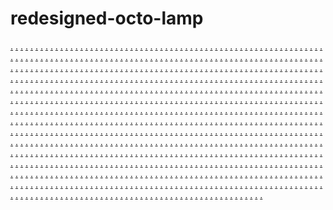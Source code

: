 # redesigned-octo-lamp
<a href="https://ms-55.weebly.com/">.</a>
<a href="https://ms-56.weebly.com/">.</a>
<a href="https://ms-57.weebly.com/">.</a>
<a href="https://ms-58.weebly.com/">.</a>
<a href="https://ms-59.weebly.com/">.</a>
<a href="https://ms-60.weebly.com/">.</a>
<a href="https://ms-61.weebly.com/">.</a>
<a href="https://ms-62.weebly.com/">.</a>
<a href="https://ms-63.weebly.com/">.</a>
<a href="https://ms-64.weebly.com/">.</a>
<a href="https://ms-65.weebly.com/">.</a>
<a href="https://ms-66.weebly.com/">.</a>
<a href="https://ms-67.weebly.com/">.</a>
<a href="https://ms-68.weebly.com/">.</a>
<a href="https://ms-69.weebly.com/">.</a>
<a href="https://ms-55.weebly.com/">.</a>
<a href="https://tbk-01.weebly.com/">.</a>
<a href="https://tbk-02.weebly.com/">.</a>
<a href="https://tbk-03.weebly.com/">.</a>
<a href="https://tbk-04.weebly.com/">.</a>
<a href="https://tbk-05.weebly.com/">.</a>
<a href="https://tbk-06.weebly.com/">.</a>
<a href="https://tbk-07.weebly.com/">.</a>
<a href="https://tbk-08.weebly.com/">.</a>
<a href="https://tbk-09.weebly.com/">.</a>
<a href="https://tbk-10.weebly.com/">.</a>
<a href="https://ms-56.weebly.com/">.</a>
<a href="https://tbk-11.weebly.com/">.</a>
<a href="https://tbk-12.weebly.com/">.</a>
<a href="https://tbk-13.weebly.com/">.</a>
<a href="https://tbk-14.weebly.com/">.</a>
<a href="https://tbk-15.weebly.com/">.</a>
<a href="https://tbk-16.weebly.com/">.</a>
<a href="https://tbk-17.weebly.com/">.</a>
<a href="https://tbk-18.weebly.com/">.</a>
<a href="https://tbk-19.weebly.com/">.</a>
<a href="https://tbk-20.weebly.com/">.</a>
<a href="https://ms-57.weebly.com/">.</a>
<a href="https://tbk-21.weebly.com/">.</a>
<a href="https://tbk-22.weebly.com/">.</a>
<a href="https://tbk-23.weebly.com/">.</a>
<a href="https://tbk-24.weebly.com/">.</a>
<a href="https://tbk-25.weebly.com/">.</a>
<a href="https://tbk-26.weebly.com/">.</a>
<a href="https://tbk-27.weebly.com/">.</a>
<a href="https://tbk-28.weebly.com/">.</a>
<a href="https://tbk-29.weebly.com/">.</a>
<a href="https://tbk-30.weebly.com/">.</a>
<a href="https://tbk-31.weebly.com/">.</a>
<a href="https://tbk-32.weebly.com/">.</a>
<a href="https://tbk-33.weebly.com/">.</a>
<a href="https://tbk-34.weebly.com/">.</a>
<a href="https://tbk-35.weebly.com/">.</a>
<a href="https://ms-110.weebly.com/">.</a>
<a href="https://ms-111.weebly.com/">.</a>
<a href="https://ms-112.weebly.com/">.</a>
<a href="https://ms-113.weebly.com/">.</a>
<a href="https://ms-114.weebly.com/">.</a>
<a href="https://ms-115.weebly.com/">.</a>
<a href="https://ms-116.weebly.com/">.</a>
<a href="https://ms-117.weebly.com/">.</a>
<a href="https://ms-118.weebly.com/">.</a>
<a href="https://ms-119.weebly.com/">.</a>
<a href="https://ms-110.weebly.com/">.</a>
<a href="https://dnx-01.weebly.com/">.</a>
<a href="https://dnx-02.weebly.com/">.</a>
<a href="https://dnx-03.weebly.com/">.</a>
<a href="https://dnx-04.weebly.com/">.</a>
<a href="https://dnx-05.weebly.com/">.</a>
<a href="https://dnx-06.weebly.com/">.</a>
<a href="https://dnx-07.weebly.com/">.</a>
<a href="https://dnx-08.weebly.com/">.</a>
<a href="https://dnx-09.weebly.com/">.</a>
<a href="https://dnx-10.weebly.com/">.</a>
<a href="https://dnx-11.weebly.com/">.</a>
<a href="https://dnx-12.weebly.com/">.</a>
<a href="https://dnx-13.weebly.com/">.</a>
<a href="https://dnx-14.weebly.com/">.</a>
<a href="https://dnx-15.weebly.com/">.</a>
<a href="https://ms-111.weebly.com/">.</a>
<a href="https://dnx-16.weebly.com/">.</a>
<a href="https://dnx-17.weebly.com/">.</a>
<a href="https://dnx-18.weebly.com/">.</a>
<a href="https://dnx-19.weebly.com/">.</a>
<a href="https://dnx-20.weebly.com/">.</a>
<a href="https://dnx-21.weebly.com/">.</a>
<a href="https://dnx-22.weebly.com/">.</a>
<a href="https://dnx-23.weebly.com/">.</a>
<a href="https://dnx-24.weebly.com/">.</a>
<a href="https://dnx-25.weebly.com/">.</a>
<a href="https://dnx-26.weebly.com/">.</a>
<a href="https://dnx-27.weebly.com/">.</a>
<a href="https://dnx-28.weebly.com/">.</a>
<a href="https://dnx-29.weebly.com/">.</a>
<a href="https://dnx-30.weebly.com/">.</a>
<a href="https://ms-112.weebly.com/">.</a>
<a href="https://dnx-31.weebly.com/">.</a>
<a href="https://dnx-32.weebly.com/">.</a>
<a href="https://dnx-33.weebly.com/">.</a>
<a href="https://dnx-34.weebly.com/">.</a>
<a href="https://ms-146.weebly.com/">.</a>
<a href="https://ms-147.weebly.com/">.</a>
<a href="https://ms-148.weebly.com/">.</a>
<a href="https://ms-149.weebly.com/">.</a>
<a href="https://ms-150.weebly.com/">.</a>
<a href="https://ms-151.weebly.com/">.</a>
<a href="https://ms-152.weebly.com/">.</a>
<a href="https://ms-153.weebly.com/">.</a>
<a href="https://ms-154.weebly.com/">.</a>
<a href="https://ms-155.weebly.com/">.</a>
<a href="https://ms-156.weebly.com/">.</a>
<a href="https://ms-157.weebly.com/">.</a>
<a href="https://ms-158.weebly.com/">.</a>
<a href="https://ms-159.weebly.com/">.</a>
<a href="https://ms-160.weebly.com/">.</a>
<a href="https://ms-146.weebly.com/">.</a>
<a href="https://mfg-201.weebly.com/">.</a>
<a href="https://mfg-202.weebly.com/">.</a>
<a href="https://mfg-203.weebly.com/">.</a>
<a href="https://mfg-204.weebly.com/">.</a>
<a href="https://mfg-205.weebly.com/">.</a>
<a href="https://mfg-206.weebly.com/">.</a>
<a href="https://mfg-207.weebly.com/">.</a>
<a href="https://mfg-208.weebly.com/">.</a>
<a href="https://mfg-209.weebly.com/">.</a>
<a href="https://mfg-210.weebly.com/">.</a>
<a href="https://mfg-211.weebly.com/">.</a>
<a href="https://mfg-212.weebly.com/">.</a>
<a href="https://mfg-213.weebly.com/">.</a>
<a href="https://mfg-214.weebly.com/">.</a>
<a href="https://mfg-215.weebly.com/">.</a>
<a href="https://ms-147.weebly.com/">.</a>
<a href="https://mfg-216.weebly.com/">.</a>
<a href="https://mfg-217.weebly.com/">.</a>
<a href="https://mfg-218.weebly.com/">.</a>
<a href="https://mfg-219.weebly.com/">.</a>
<a href="https://mfg-220.weebly.com/">.</a>
<a href="https://mfg-221.weebly.com/">.</a>
<a href="https://mfg-222.weebly.com/">.</a>
<a href="https://mfg-223.weebly.com/">.</a>
<a href="https://mfg-224.weebly.com/">.</a>
<a href="https://mfg-225.weebly.com/">.</a>
<a href="https://mfg-226.weebly.com/">.</a>
<a href="https://mfg-227.weebly.com/">.</a>
<a href="https://mfg-228.weebly.com/">.</a>
<a href="https://mfg-229.weebly.com/">.</a>
<a href="https://mfg-230.weebly.com/">.</a>
<a href="https://ms-148.weebly.com/">.</a>
<a href="https://mfg-231.weebly.com/">.</a>
<a href="https://mfg-232.weebly.com/">.</a>
<a href="https://mfg-233.weebly.com/">.</a>
<a href="https://mfg-234.weebly.com/">.</a>
<a href="https://mfg-235.weebly.com/">.</a>
<a href="https://mfg-236.weebly.com/">.</a>
<a href="https://mfg-237.weebly.com/">.</a>
<a href="https://mfg-238.weebly.com/">.</a>
<a href="https://mfg-239.weebly.com/">.</a>
<a href="https://mfg-240.weebly.com/">.</a>
<a href="https://mfg-241.weebly.com/">.</a>
<a href="https://mfg-242.weebly.com/">.</a>
<a href="https://mfg-243.weebly.com/">.</a>
<a href="https://mfg-244.weebly.com/">.</a>
<a href="https://mfg-245.weebly.com/">.</a>
<a href="https://ms-149.weebly.com/">.</a>
<a href="https://mfg-246.weebly.com/">.</a>
<a href="https://mfg-247.weebly.com/">.</a>
<a href="https://mfg-248.weebly.com/">.</a>
<a href="https://mfg-249.weebly.com/">.</a>
<a href="https://mfg-250.weebly.com/">.</a>
<a href="https://mfg-251.weebly.com/">.</a>
<a href="https://mfg-252.weebly.com/">.</a>
<a href="https://mfg-253.weebly.com/">.</a>
<a href="https://mfg-254.weebly.com/">.</a>
<a href="https://mfg-255.weebly.com/">.</a>
<a href="https://mfg-256.weebly.com/">.</a>
<a href="https://mfg-257.weebly.com/">.</a>
<a href="https://mfg-258.weebly.com/">.</a>
<a href="https://mfg-259.weebly.com/">.</a>
<a href="https://mfg-260.weebly.com/">.</a>
<a href="https://mfg-91.weebly.com/">.</a>
<a href="https://mfg-92.weebly.com/">.</a>
<a href="https://mfg-93.weebly.com/">.</a>
<a href="https://mfg-94.weebly.com/">.</a>
<a href="https://mfg-95.weebly.com/">.</a>
<a href="https://mfg-96.weebly.com/">.</a>
<a href="https://mfg-97.weebly.com/">.</a>
<a href="https://mfg-98.weebly.com/">.</a>
<a href="https://mfg-99.weebly.com/">.</a>
<a href="https://mfg-100.weebly.com/">.</a>
<a href="https://pde-01.weebly.com/">.</a>
<a href="https://pde-02.weebly.com/">.</a>
<a href="https://pde-03.weebly.com/">.</a>
<a href="https://pde-04.weebly.com/">.</a>
<a href="https://pde-05.weebly.com/">.</a>
<a href="https://pde-06.weebly.com/">.</a>
<a href="https://pde-07.weebly.com/">.</a>
<a href="https://pde-08.weebly.com/">.</a>
<a href="https://pde-09.weebly.com/">.</a>
<a href="https://pde-10.weebly.com/">.</a>
<a href="https://pde-11.weebly.com/">.</a>
<a href="https://pde-12.weebly.com/">.</a>
<a href="https://pde-13.weebly.com/">.</a>
<a href="https://pde-14.weebly.com/">.</a>
<a href="https://pde-15.weebly.com/">.</a>
<a href="https://pde-16.weebly.com/">.</a>
<a href="https://pde-17.weebly.com/">.</a>
<a href="https://pde-18.weebly.com/">.</a>
<a href="https://pde-19.weebly.com/">.</a>
<a href="https://pde-20.weebly.com/">.</a>
<a href="https://pde-21.weebly.com/">.</a>
<a href="https://pde-22.weebly.com/">.</a>
<a href="https://pde-23.weebly.com/">.</a>
<a href="https://pde-24.weebly.com/">.</a>
<a href="https://pde-25.weebly.com/">.</a>
<a href="https://pde-26.weebly.com/">.</a>
<a href="https://pde-27.weebly.com/">.</a>
<a href="https://pde-28.weebly.com/">.</a>
<a href="https://pde-29.weebly.com/">.</a>
<a href="https://pde-30.weebly.com/">.</a>
<a href="https://pde-31.weebly.com/">.</a>
<a href="https://pde-32.weebly.com/">.</a>
<a href="https://pde-33.weebly.com/">.</a>
<a href="https://pde-34.weebly.com/">.</a>
<a href="https://pde-35.weebly.com/">.</a>
<a href="https://pde-01.weebly.com/">.</a>
<a href="https://pde-36.weebly.com/">.</a>
<a href="https://pde-37.weebly.com/">.</a>
<a href="https://pde-38.weebly.com/">.</a>
<a href="https://pde-39.weebly.com/">.</a>
<a href="https://pde-40.weebly.com/">.</a>
<a href="https://pde-41.weebly.com/">.</a>
<a href="https://pde-42.weebly.com/">.</a>
<a href="https://pde-43.weebly.com/">.</a>
<a href="https://pde-44.weebly.com/">.</a>
<a href="https://pde-45.weebly.com/">.</a>
<a href="https://pde-02.weebly.com/">.</a>
<a href="https://pde-46.weebly.com/">.</a>
<a href="https://pde-47.weebly.com/">.</a>
<a href="https://pde-48.weebly.com/">.</a>
<a href="https://pde-49.weebly.com/">.</a>
<a href="https://pde-50.weebly.com/">.</a>
<a href="https://pde-51.weebly.com/">.</a>
<a href="https://pde-52.weebly.com/">.</a>
<a href="https://pde-53.weebly.com/">.</a>
<a href="https://pde-54.weebly.com/">.</a>
<a href="https://pde-55.weebly.com/">.</a>
<a href="https://pde-03.weebly.com/">.</a>
<a href="https://pde-56.weebly.com/">.</a>
<a href="https://pde-57.weebly.com/">.</a>
<a href="https://pde-58.weebly.com/">.</a>
<a href="https://pde-59.weebly.com/">.</a>
<a href="https://pde-60.weebly.com/">.</a>
<a href="https://pde-61.weebly.com/">.</a>
<a href="https://pde-62.weebly.com/">.</a>
<a href="https://pde-63.weebly.com/">.</a>
<a href="https://pde-64.weebly.com/">.</a>
<a href="https://pde-65.weebly.com/">.</a>
<a href="https://pde-04.weebly.com/">.</a>
<a href="https://pde-66.weebly.com/">.</a>
<a href="https://pde-67.weebly.com/">.</a>
<a href="https://pde-68.weebly.com/">.</a>
<a href="https://pde-69.weebly.com/">.</a>
<a href="https://pde-70.weebly.com/">.</a>
<a href="https://pde-711.weebly.com/">.</a>
<a href="https://pde-722.weebly.com/">.</a>
<a href="https://pde-73.weebly.com/">.</a>
<a href="https://pde-74.weebly.com/">.</a>
<a href="https://pde-75.weebly.com/">.</a>
<a href="https://pde-05.weebly.com/">.</a>
<a href="https://pde-76.weebly.com/">.</a>
<a href="https://pde-77.weebly.com/">.</a>
<a href="https://pde-78.weebly.com/">.</a>
<a href="https://pde-79.weebly.com/">.</a>
<a href="https://pde-80.weebly.com/">.</a>
<a href="https://pde-811.weebly.com/">.</a>
<a href="https://pde-82.weebly.com/">.</a>
<a href="https://pde-83.weebly.com/">.</a>
<a href="https://pde-84.weebly.com/">.</a>
<a href="https://pde-85.weebly.com/">.</a>
<a href="https://pde-06.weebly.com/">.</a>
<a href="https://pde-86.weebly.com/">.</a>
<a href="https://pde-87.weebly.com/">.</a>
<a href="https://pde-88.weebly.com/">.</a>
<a href="https://pde-89.weebly.com/">.</a>
<a href="https://pde-90.weebly.com/">.</a>
<a href="https://pde-911.weebly.com/">.</a>
<a href="https://pde-92.weebly.com/">.</a>
<a href="https://pde-93.weebly.com/">.</a>
<a href="https://pde-94.weebly.com/">.</a>
<a href="https://pde-95.weebly.com/">.</a>
<a href="https://pde-07.weebly.com/">.</a>
<a href="https://pde-96.weebly.com/">.</a>
<a href="https://pde-97.weebly.com/">.</a>
<a href="https://pde-98.weebly.com/">.</a>
<a href="https://pde-99.weebly.com/">.</a>
<a href="https://pde-100.weebly.com/">.</a>
<a href="https://pde-101.weebly.com/">.</a>
<a href="https://pde-102.weebly.com/">.</a>
<a href="https://pde-103.weebly.com/">.</a>
<a href="https://pde-104.weebly.com/">.</a>
<a href="https://pde-105.weebly.com/">.</a>
<a href="https://ms-511.weebly.com/">.</a>
<a href="https://ms-512.weebly.com/">.</a>
<a href="https://ms-513.weebly.com/">.</a>
<a href="https://ms-514.weebly.com/">.</a>
<a href="https://ms-515.weebly.com/">.</a>
<a href="https://ms-516.weebly.com/">.</a>
<a href="https://ms-517.weebly.com/">.</a>
<a href="https://ms-518.weebly.com/">.</a>
<a href="https://ms-519.weebly.com/">.</a>
<a href="https://ms-520.weebly.com/">.</a>
<a href="https://ms-521.weebly.com/">.</a>
<a href="https://ms-522.weebly.com/">.</a>
<a href="https://ms-523.weebly.com/">.</a>
<a href="https://ms-524.weebly.com/">.</a>
<a href="https://ms-525.weebly.com/">.</a>
<a href="https://ms-526.weebly.com/">.</a>
<a href="https://ms-527.weebly.com/">.</a>
<a href="https://ms-528.weebly.com/">.</a>
<a href="https://ms-529.weebly.com/">.</a>
<a href="https://ms-530.weebly.com/">.</a>
<a href="https://ms-531.weebly.com/">.</a>
<a href="https://ms-532.weebly.com/">.</a>
<a href="https://ms-533.weebly.com/">.</a>
<a href="https://ms-534.weebly.com/">.</a>
<a href="https://ms-535.weebly.com/">.</a>
<a href="https://ms-536.weebly.com/">.</a>
<a href="https://ms-537.weebly.com/">.</a>
<a href="https://ms-538.weebly.com/">.</a>
<a href="https://ms-539.weebly.com/">.</a>
<a href="https://ms-540.weebly.com/">.</a>
<a href="https://ms-511.weebly.com/">.</a>
<a href="https://kgr-01.weebly.com/">.</a>
<a href="https://kgr-02.weebly.com/">.</a>
<a href="https://kgr-03.weebly.com/">.</a>
<a href="https://kgr-04.weebly.com/">.</a>
<a href="https://kgr-05.weebly.com/">.</a>
<a href="https://kgr-06.weebly.com/">.</a>
<a href="https://kgr-07.weebly.com/">.</a>
<a href="https://kgr-08.weebly.com/">.</a>
<a href="https://kgr-09.weebly.com/">.</a>
<a href="https://kgr-10.weebly.com/">.</a>
<a href="https://kgr-11.weebly.com/">.</a>
<a href="https://kgr-12.weebly.com/">.</a>
<a href="https://kgr-13.weebly.com/">.</a>
<a href="https://kgr-14.weebly.com/">.</a>
<a href="https://kgr-15.weebly.com/">.</a>
<a href="https://ms-512.weebly.com/">.</a>
<a href="https://kgr-16.weebly.com/">.</a>
<a href="https://kgr-17.weebly.com/">.</a>
<a href="https://kgr-18.weebly.com/">.</a>
<a href="https://kgr-19.weebly.com/">.</a>
<a href="https://kgr-20.weebly.com/">.</a>
<a href="https://kgr-21.weebly.com/">.</a>
<a href="https://kgr-22.weebly.com/">.</a>
<a href="https://kgr-23.weebly.com/">.</a>
<a href="https://kgr-24.weebly.com/">.</a>
<a href="https://kgr-25.weebly.com/">.</a>
<a href="https://kgr-26.weebly.com/">.</a>
<a href="https://kgr-27.weebly.com/">.</a>
<a href="https://kgr-28.weebly.com/">.</a>
<a href="https://kgr-29.weebly.com/">.</a>
<a href="https://kgr-30.weebly.com/">.</a>
<a href="https://ms-513.weebly.com/">.</a>
<a href="https://kgr-31.weebly.com/">.</a>
<a href="https://kgr-32.weebly.com/">.</a>
<a href="https://kgr-33.weebly.com/">.</a>
<a href="https://kgr-34.weebly.com/">.</a>
<a href="https://kgr-35.weebly.com/">.</a>
<a href="https://kgr-36.weebly.com/">.</a>
<a href="https://kgr-37.weebly.com/">.</a>
<a href="https://kgr-38.weebly.com/">.</a>
<a href="https://kgr-39.weebly.com/">.</a>
<a href="https://kgr-40.weebly.com/">.</a>
<a href="https://kgr-41.weebly.com/">.</a>
<a href="https://kgr-42.weebly.com/">.</a>
<a href="https://kgr-43.weebly.com/">.</a>
<a href="https://kgr-44.weebly.com/">.</a>
<a href="https://kgr-45.weebly.com/">.</a>
<a href="https://ms-514.weebly.com/">.</a>
<a href="https://kgr-46.weebly.com/">.</a>
<a href="https://kgr-47.weebly.com/">.</a>
<a href="https://kgr-48.weebly.com/">.</a>
<a href="https://kgr-49.weebly.com/">.</a>
<a href="https://kgr-50.weebly.com/">.</a>
<a href="https://kgr-51.weebly.com/">.</a>
<a href="https://kgr-52.weebly.com/">.</a>
<a href="https://kgr-53.weebly.com/">.</a>
<a href="https://kgr-54.weebly.com/">.</a>
<a href="https://kgr-55.weebly.com/">.</a>
<a href="https://kgr-56.weebly.com/">.</a>
<a href="https://kgr-57.weebly.com/">.</a>
<a href="https://kgr-58.weebly.com/">.</a>
<a href="https://kgr-59.weebly.com/">.</a>
<a href="https://kgr-60.weebly.com/">.</a>
<a href="https://ms-515.weebly.com/">.</a>
<a href="https://kgr-61.weebly.com/">.</a>
<a href="https://kgr-62.weebly.com/">.</a>
<a href="https://kgr-63.weebly.com/">.</a>
<a href="https://kgr-64.weebly.com/">.</a>
<a href="https://kgr-65.weebly.com/">.</a>
<a href="https://kgr-66.weebly.com/">.</a>
<a href="https://kgr-67.weebly.com/">.</a>
<a href="https://kgr-68.weebly.com/">.</a>
<a href="https://kgr-69.weebly.com/">.</a>
<a href="https://kgr-70.weebly.com/">.</a>
<a href="https://kgr-71.weebly.com/">.</a>
<a href="https://kgr-72.weebly.com/">.</a>
<a href="https://kgr-73.weebly.com/">.</a>
<a href="https://kgr-74.weebly.com/">.</a>
<a href="https://kgr-75.weebly.com/">.</a>
<a href="https://ms-516.weebly.com/">.</a>
<a href="https://kgr-76.weebly.com/">.</a>
<a href="https://kgr-77.weebly.com/">.</a>
<a href="https://kgr-78.weebly.com/">.</a>
<a href="https://kgr-79.weebly.com/">.</a>
<a href="https://kgr-80.weebly.com/">.</a>
<a href="https://kgr-81.weebly.com/">.</a>
<a href="https://kgr-82.weebly.com/">.</a>
<a href="https://kgr-83.weebly.com/">.</a>
<a href="https://kgr-84.weebly.com/">.</a>
<a href="https://kgr-85.weebly.com/">.</a>
<a href="https://kgr-86.weebly.com/">.</a>
<a href="https://kgr-87.weebly.com/">.</a>
<a href="https://kgr-88.weebly.com/">.</a>
<a href="https://kgr-89.weebly.com/">.</a>
<a href="https://kgr-90.weebly.com/">.</a>
<a href="https://ms-517.weebly.com/">.</a>
<a href="https://kgr-91.weebly.com/">.</a>
<a href="https://kgr-92.weebly.com/">.</a>
<a href="https://kgr-93.weebly.com/">.</a>
<a href="https://kgr-94.weebly.com/">.</a>
<a href="https://kgr-95.weebly.com/">.</a>
<a href="https://kgr-96.weebly.com/">.</a>
<a href="https://kgr-97.weebly.com/">.</a>
<a href="https://kgr-98.weebly.com/">.</a>
<a href="https://kgr-99.weebly.com/">.</a>
<a href="https://kgr-100.weebly.com/">.</a>
<a href="https://kgr-101.weebly.com/">.</a>
<a href="https://kgr-102.weebly.com/">.</a>
<a href="https://kgr-103.weebly.com/">.</a>
<a href="https://kgr-104.weebly.com/">.</a>
<a href="https://kgr-105.weebly.com/">.</a>
<a href="https://ms-518.weebly.com/">.</a>
<a href="https://kgr-106.weebly.com/">.</a>
<a href="https://kgr-107.weebly.com/">.</a>
<a href="https://kgr-108.weebly.com/">.</a>
<a href="https://kgr-109.weebly.com/">.</a>
<a href="https://kgr-110.weebly.com/">.</a>
<a href="https://kgr-111.weebly.com/">.</a>
<a href="https://kgr-112.weebly.com/">.</a>
<a href="https://kgr-113.weebly.com/">.</a>
<a href="https://kgr-114.weebly.com/">.</a>
<a href="https://kgr-115.weebly.com/">.</a>
<a href="https://kgr-116.weebly.com/">.</a>
<a href="https://kgr-117.weebly.com/">.</a>
<a href="https://kgr-118.weebly.com/">.</a>
<a href="https://kgr-119.weebly.com/">.</a>
<a href="https://kgr-120.weebly.com/">.</a>
<a href="https://ms-481.weebly.com/">.</a>
<a href="https://ms-482.weebly.com/">.</a>
<a href="https://ms-483.weebly.com/">.</a>
<a href="https://ms-484.weebly.com/">.</a>
<a href="https://ms-485.weebly.com/">.</a>
<a href="https://ms-486.weebly.com/">.</a>
<a href="https://ms-487.weebly.com/">.</a>
<a href="https://ms-488.weebly.com/">.</a>
<a href="https://ms-489.weebly.com/">.</a>
<a href="https://ms-490.weebly.com/">.</a>
<a href="https://ms-491.weebly.com/">.</a>
<a href="https://ms-492.weebly.com/">.</a>
<a href="https://ms-493.weebly.com/">.</a>
<a href="https://ms-494.weebly.com/">.</a>
<a href="https://ms-495.weebly.com/">.</a>
<a href="https://ms-496.weebly.com/">.</a>
<a href="https://ms-497.weebly.com/">.</a>
<a href="https://ms-498.weebly.com/">.</a>
<a href="https://ms-499.weebly.com/">.</a>
<a href="https://ms-500.weebly.com/">.</a>
<a href="https://ms-501.weebly.com/">.</a>
<a href="https://ms-502.weebly.com/">.</a>
<a href="https://ms-503.weebly.com/">.</a>
<a href="https://ms-504.weebly.com/">.</a>
<a href="https://ms-505.weebly.com/">.</a>
<a href="https://ms-506.weebly.com/">.</a>
<a href="https://ms-507.weebly.com/">.</a>
<a href="https://ms-508.weebly.com/">.</a>
<a href="https://ms-509.weebly.com/">.</a>
<a href="https://ms-510.weebly.com/">.</a>
<a href="https://ms-481.weebly.com/">.</a>
<a href="https://puy-01.weebly.com/">.</a>
<a href="https://puy-02.weebly.com/">.</a>
<a href="https://puy-03.weebly.com/">.</a>
<a href="https://puy-04.weebly.com/">.</a>
<a href="https://puy-05.weebly.com/">.</a>
<a href="https://puy-06.weebly.com/">.</a>
<a href="https://puy-07.weebly.com/">.</a>
<a href="https://puy-08.weebly.com/">.</a>
<a href="https://puy-09.weebly.com/">.</a>
<a href="https://puy-10.weebly.com/">.</a>
<a href="https://puy-11.weebly.com/">.</a>
<a href="https://puy-12.weebly.com/">.</a>
<a href="https://puy-13.weebly.com/">.</a>
<a href="https://puy-14.weebly.com/">.</a>
<a href="https://puy-15.weebly.com/">.</a>
<a href="https://ms-482.weebly.com/">.</a>
<a href="https://puy-16.weebly.com/">.</a>
<a href="https://puy-17.weebly.com/">.</a>
<a href="https://puy-18.weebly.com/">.</a>
<a href="https://puy-19.weebly.com/">.</a>
<a href="https://puy-20.weebly.com/">.</a>
<a href="https://puy-21.weebly.com/">.</a>
<a href="https://puy-22.weebly.com/">.</a>
<a href="https://puy-23.weebly.com/">.</a>
<a href="https://puy-24.weebly.com/">.</a>
<a href="https://puy-25.weebly.com/">.</a>
<a href="https://puy-26.weebly.com/">.</a>
<a href="https://puy-27.weebly.com/">.</a>
<a href="https://puy-28.weebly.com/">.</a>
<a href="https://puy-29.weebly.com/">.</a>
<a href="https://puy-30.weebly.com/">.</a>
<a href="https://ms-483.weebly.com/">.</a>
<a href="https://puy-31.weebly.com/">.</a>
<a href="https://puy-32.weebly.com/">.</a>
<a href="https://puy-33.weebly.com/">.</a>
<a href="https://puy-34.weebly.com/">.</a>
<a href="https://puy-35.weebly.com/">.</a>
<a href="https://puy-36.weebly.com/">.</a>
<a href="https://puy-37.weebly.com/">.</a>
<a href="https://puy-38.weebly.com/">.</a>
<a href="https://puy-39.weebly.com/">.</a>
<a href="https://puy-40.weebly.com/">.</a>
<a href="https://puy-41.weebly.com/">.</a>
<a href="https://puy-42.weebly.com/">.</a>
<a href="https://puy-43.weebly.com/">.</a>
<a href="https://puy-44.weebly.com/">.</a>
<a href="https://puy-45.weebly.com/">.</a>
<a href="https://ms-484.weebly.com/">.</a>
<a href="https://puy-46.weebly.com/">.</a>
<a href="https://puy-47.weebly.com/">.</a>
<a href="https://puy-48.weebly.com/">.</a>
<a href="https://puy-49.weebly.com/">.</a>
<a href="https://puy-50.weebly.com/">.</a>
<a href="https://puy-51.weebly.com/">.</a>
<a href="https://puy-52.weebly.com/">.</a>
<a href="https://puy-53.weebly.com/">.</a>
<a href="https://puy-54.weebly.com/">.</a>
<a href="https://puy-55.weebly.com/">.</a>
<a href="https://puy-56.weebly.com/">.</a>
<a href="https://puy-57.weebly.com/">.</a>
<a href="https://puy-58.weebly.com/">.</a>
<a href="https://puy-59.weebly.com/">.</a>
<a href="https://puy-60.weebly.com/">.</a>
<a href="https://ms-485.weebly.com/">.</a>
<a href="https://puy-61.weebly.com/">.</a>
<a href="https://puy-62.weebly.com/">.</a>
<a href="https://puy-63.weebly.com/">.</a>
<a href="https://puy-64.weebly.com/">.</a>
<a href="https://puy-65.weebly.com/">.</a>
<a href="https://puy-66.weebly.com/">.</a>
<a href="https://puy-67.weebly.com/">.</a>
<a href="https://puy-68.weebly.com/">.</a>
<a href="https://puy-69.weebly.com/">.</a>
<a href="https://puy-70.weebly.com/">.</a>
<a href="https://puy-71.weebly.com/">.</a>
<a href="https://puy-72.weebly.com/">.</a>
<a href="https://puy-73.weebly.com/">.</a>
<a href="https://puy-74.weebly.com/">.</a>
<a href="https://puy-75.weebly.com/">.</a>
<a href="https://ms-486.weebly.com/">.</a>
<a href="https://puy-76.weebly.com/">.</a>
<a href="https://puy-77.weebly.com/">.</a>
<a href="https://puy-78.weebly.com/">.</a>
<a href="https://puy-79.weebly.com/">.</a>
<a href="https://puy-80.weebly.com/">.</a>
<a href="https://puy-81.weebly.com/">.</a>
<a href="https://puy-82.weebly.com/">.</a>
<a href="https://puy-83.weebly.com/">.</a>
<a href="https://puy-84.weebly.com/">.</a>
<a href="https://puy-85.weebly.com/">.</a>
<a href="https://puy-86.weebly.com/">.</a>
<a href="https://puy-87.weebly.com/">.</a>
<a href="https://puy-88.weebly.com/">.</a>
<a href="https://puy-89.weebly.com/">.</a>
<a href="https://puy-90.weebly.com/">.</a>
<a href="https://ms-487.weebly.com/">.</a>
<a href="https://puy-91.weebly.com/">.</a>
<a href="https://puy-92.weebly.com/">.</a>
<a href="https://puy-93.weebly.com/">.</a>
<a href="https://puy-94.weebly.com/">.</a>
<a href="https://puy-95.weebly.com/">.</a>
<a href="https://puy-96.weebly.com/">.</a>
<a href="https://puy-97.weebly.com/">.</a>
<a href="https://puy-98.weebly.com/">.</a>
<a href="https://puy-99.weebly.com/">.</a>
<a href="https://puy-100.weebly.com/">.</a>
<a href="https://puy-101.weebly.com/">.</a>
<a href="https://puy-102.weebly.com/">.</a>
<a href="https://puy-103.weebly.com/">.</a>
<a href="https://puy-104.weebly.com/">.</a>
<a href="https://puy-105.weebly.com/">.</a>
<a href="https://ms-488.weebly.com/">.</a>
<a href="https://puy-106.weebly.com/">.</a>
<a href="https://puy-107.weebly.com/">.</a>
<a href="https://puy-108.weebly.com/">.</a>
<a href="https://puy-109.weebly.com/">.</a>
<a href="https://puy-110.weebly.com/">.</a>
<a href="https://puy-111.weebly.com/">.</a>
<a href="https://puy-112.weebly.com/">.</a>
<a href="https://puy-113.weebly.com/">.</a>
<a href="https://puy-114.weebly.com/">.</a>
<a href="https://puy-115.weebly.com/">.</a>
<a href="https://puy-116.weebly.com/">.</a>
<a href="https://puy-117.weebly.com/">.</a>
<a href="https://puy-118.weebly.com/">.</a>
<a href="https://puy-119.weebly.com/">.</a>
<a href="https://puy-120.weebly.com/">.</a>
<a href="https://ms-451.weebly.com/">.</a>
<a href="https://ms-452.weebly.com/">.</a>
<a href="https://ms-453.weebly.com/">.</a>
<a href="https://ms-454.weebly.com/">.</a>
<a href="https://ms-455.weebly.com/">.</a>
<a href="https://ms-456.weebly.com/">.</a>
<a href="https://ms-457.weebly.com/">.</a>
<a href="https://ms-458.weebly.com/">.</a>
<a href="https://ms-459.weebly.com/">.</a>
<a href="https://ms-460.weebly.com/">.</a>
<a href="https://ms-461.weebly.com/">.</a>
<a href="https://ms-462.weebly.com/">.</a>
<a href="https://ms-463.weebly.com/">.</a>
<a href="https://ms-464.weebly.com/">.</a>
<a href="https://ms-465.weebly.com/">.</a>
<a href="https://ms-466.weebly.com/">.</a>
<a href="https://ms-467.weebly.com/">.</a>
<a href="https://ms-468.weebly.com/">.</a>
<a href="https://ms-469.weebly.com/">.</a>
<a href="https://ms-470.weebly.com/">.</a>
<a href="https://ms-471.weebly.com/">.</a>
<a href="https://ms-472.weebly.com/">.</a>
<a href="https://ms-473.weebly.com/">.</a>
<a href="https://ms-474.weebly.com/">.</a>
<a href="https://ms-475.weebly.com/">.</a>
<a href="https://ms-476.weebly.com/">.</a>
<a href="https://ms-477.weebly.com/">.</a>
<a href="https://ms-478.weebly.com/">.</a>
<a href="https://ms-479.weebly.com/">.</a>
<a href="https://ms-480.weebly.com/">.</a>
<a href="https://ms-451.weebly.com/">.</a>
<a href="https://reny-01.weebly.com/">.</a>
<a href="https://reny-02.weebly.com/">.</a>
<a href="https://reny-03.weebly.com/">.</a>
<a href="https://reny-04.weebly.com/">.</a>
<a href="https://reny-05.weebly.com/">.</a>
<a href="https://reny-06.weebly.com/">.</a>
<a href="https://reny-07.weebly.com/">.</a>
<a href="https://reny-08.weebly.com/">.</a>
<a href="https://reny-09.weebly.com/">.</a>
<a href="https://reny-10.weebly.com/">.</a>
<a href="https://reny-11.weebly.com/">.</a>
<a href="https://reny-12.weebly.com/">.</a>
<a href="https://reny-13.weebly.com/">.</a>
<a href="https://reny-14.weebly.com/">.</a>
<a href="https://reny-15.weebly.com/">.</a>
<a href="https://ms-452.weebly.com/">.</a>
<a href="https://reny-16.weebly.com/">.</a>
<a href="https://reny-17.weebly.com/">.</a>
<a href="https://reny-18.weebly.com/">.</a>
<a href="https://reny-19.weebly.com/">.</a>
<a href="https://reny-20.weebly.com/">.</a>
<a href="https://reny-21.weebly.com/">.</a>
<a href="https://reny-22.weebly.com/">.</a>
<a href="https://reny-23.weebly.com/">.</a>
<a href="https://reny-24.weebly.com/">.</a>
<a href="https://reny-25.weebly.com/">.</a>
<a href="https://reny-26.weebly.com/">.</a>
<a href="https://reny-27.weebly.com/">.</a>
<a href="https://reny-28.weebly.com/">.</a>
<a href="https://reny-29.weebly.com/">.</a>
<a href="https://reny-30.weebly.com/">.</a>
<a href="https://ms-453.weebly.com/">.</a>
<a href="https://reny-31.weebly.com/">.</a>
<a href="https://reny-32.weebly.com/">.</a>
<a href="https://reny-33.weebly.com/">.</a>
<a href="https://reny-34.weebly.com/">.</a>
<a href="https://reny-35.weebly.com/">.</a>
<a href="https://reny-36.weebly.com/">.</a>
<a href="https://reny-37.weebly.com/">.</a>
<a href="https://reny-38.weebly.com/">.</a>
<a href="https://reny-39.weebly.com/">.</a>
<a href="https://reny-40.weebly.com/">.</a>
<a href="https://reny-41.weebly.com/">.</a>
<a href="https://reny-42.weebly.com/">.</a>
<a href="https://reny-43.weebly.com/">.</a>
<a href="https://reny-44.weebly.com/">.</a>
<a href="https://reny-45.weebly.com/">.</a>
<a href="https://ms-454.weebly.com/">.</a>
<a href="https://reny-46.weebly.com/">.</a>
<a href="https://reny-47.weebly.com/">.</a>
<a href="https://reny-48.weebly.com/">.</a>
<a href="https://reny-49.weebly.com/">.</a>
<a href="https://reny-50.weebly.com/">.</a>
<a href="https://reny-51.weebly.com/">.</a>
<a href="https://reny-52.weebly.com/">.</a>
<a href="https://reny-53.weebly.com/">.</a>
<a href="https://reny-54.weebly.com/">.</a>
<a href="https://reny-55.weebly.com/">.</a>
<a href="https://reny-56.weebly.com/">.</a>
<a href="https://reny-57.weebly.com/">.</a>
<a href="https://reny-58.weebly.com/">.</a>
<a href="https://reny-59.weebly.com/">.</a>
<a href="https://reny-60.weebly.com/">.</a>
<a href="https://ms-455.weebly.com/">.</a>
<a href="https://reny-61.weebly.com/">.</a>
<a href="https://reny-62.weebly.com/">.</a>
<a href="https://reny-63.weebly.com/">.</a>
<a href="https://reny-64.weebly.com/">.</a>
<a href="https://reny-65.weebly.com/">.</a>
<a href="https://reny-66.weebly.com/">.</a>
<a href="https://reny-67.weebly.com/">.</a>
<a href="https://reny-68.weebly.com/">.</a>
<a href="https://reny-69.weebly.com/">.</a>
<a href="https://reny-70.weebly.com/">.</a>
<a href="https://reny-71.weebly.com/">.</a>
<a href="https://reny-72.weebly.com/">.</a>
<a href="https://reny-73.weebly.com/">.</a>
<a href="https://reny-74.weebly.com/">.</a>
<a href="https://reny-75.weebly.com/">.</a>
<a href="https://ms-456.weebly.com/">.</a>
<a href="https://reny-76.weebly.com/">.</a>
<a href="https://reny-77.weebly.com/">.</a>
<a href="https://reny-78.weebly.com/">.</a>
<a href="https://reny-79.weebly.com/">.</a>
<a href="https://reny-80.weebly.com/">.</a>
<a href="https://reny-81.weebly.com/">.</a>
<a href="https://reny-82.weebly.com/">.</a>
<a href="https://reny-83.weebly.com/">.</a>
<a href="https://reny-84.weebly.com/">.</a>
<a href="https://reny-85.weebly.com/">.</a>
<a href="https://reny-86.weebly.com/">.</a>
<a href="https://reny-87.weebly.com/">.</a>
<a href="https://reny-88.weebly.com/">.</a>
<a href="https://reny-89.weebly.com/">.</a>
<a href="https://reny-90.weebly.com/">.</a>
<a href="https://ms-457.weebly.com/">.</a>
<a href="https://reny-91.weebly.com/">.</a>
<a href="https://reny-92.weebly.com/">.</a>
<a href="https://reny-93.weebly.com/">.</a>
<a href="https://reny-94.weebly.com/">.</a>
<a href="https://reny-95.weebly.com/">.</a>
<a href="https://reny-96.weebly.com/">.</a>
<a href="https://reny-97.weebly.com/">.</a>
<a href="https://reny-98.weebly.com/">.</a>
<a href="https://reny-99.weebly.com/">.</a>
<a href="https://reny-100.weebly.com/">.</a>
<a href="https://reny-101.weebly.com/">.</a>
<a href="https://reny-102.weebly.com/">.</a>
<a href="https://reny-103.weebly.com/">.</a>
<a href="https://reny-104.weebly.com/">.</a>
<a href="https://reny-105.weebly.com/">.</a>
<a href="https://ms-458.weebly.com/">.</a>
<a href="https://reny-106.weebly.com/">.</a>
<a href="https://reny-107.weebly.com/">.</a>
<a href="https://reny-108.weebly.com/">.</a>
<a href="https://reny-109.weebly.com/">.</a>
<a href="https://reny-110.weebly.com/">.</a>
<a href="https://reny-111.weebly.com/">.</a>
<a href="https://reny-112.weebly.com/">.</a>
<a href="https://reny-113.weebly.com/">.</a>
<a href="https://reny-114.weebly.com/">.</a>
<a href="https://reny-115.weebly.com/">.</a>
<a href="https://reny-116.weebly.com/">.</a>
<a href="https://reny-117.weebly.com/">.</a>
<a href="https://reny-118.weebly.com/">.</a>
<a href="https://reny-119.weebly.com/">.</a>
<a href="https://reny-120.weebly.com/">.</a>
<a href="https://ms-561.weebly.com/">.</a>
<a href="https://ms-562.weebly.com/">.</a>
<a href="https://ms-563.weebly.com/">.</a>
<a href="https://ms-564.weebly.com/">.</a>
<a href="https://ms-565.weebly.com/">.</a>
<a href="https://ms-566.weebly.com/">.</a>
<a href="https://ms-567.weebly.com/">.</a>
<a href="https://ms-568.weebly.com/">.</a>
<a href="https://ms-569.weebly.com/">.</a>
<a href="https://ms-570.weebly.com/">.</a>
<a href="https://ms-571.weebly.com/">.</a>
<a href="https://ms-572.weebly.com/">.</a>
<a href="https://ms-573.weebly.com/">.</a>
<a href="https://ms-574.weebly.com/">.</a>
<a href="https://ms-575.weebly.com/">.</a>
<a href="https://ms-576.weebly.com/">.</a>
<a href="https://ms-577.weebly.com/">.</a>
<a href="https://ms-578.weebly.com/">.</a>
<a href="https://ms-579.weebly.com/">.</a>
<a href="https://ms-580.weebly.com/">.</a>
<a href="https://ms-581.weebly.com/">.</a>
<a href="https://ms-582.weebly.com/">.</a>
<a href="https://ms-583.weebly.com/">.</a>
<a href="https://ms-584.weebly.com/">.</a>
<a href="https://ms-585.weebly.com/">.</a>
<a href="https://ms-586.weebly.com/">.</a>
<a href="https://ms-587.weebly.com/">.</a>
<a href="https://ms-588.weebly.com/">.</a>
<a href="https://ms-589.weebly.com/">.</a>
<a href="https://ms-590.weebly.com/">.</a>
<a href="https://ms-561.weebly.com/">.</a>
<a href="https://wpk-01.weebly.com/">.</a>
<a href="https://wpk-02.weebly.com/">.</a>
<a href="https://wpk-03.weebly.com/">.</a>
<a href="https://wpk-04.weebly.com/">.</a>
<a href="https://wpk-05.weebly.com/">.</a>
<a href="https://wpk-06.weebly.com/">.</a>
<a href="https://wpk-07.weebly.com/">.</a>
<a href="https://wpk-08.weebly.com/">.</a>
<a href="https://wpk-09.weebly.com/">.</a>
<a href="https://wpk-10.weebly.com/">.</a>
<a href="https://wpk-11.weebly.com/">.</a>
<a href="https://wpk-12.weebly.com/">.</a>
<a href="https://wpk-13.weebly.com/">.</a>
<a href="https://wpk-14.weebly.com/">.</a>
<a href="https://wpk-15.weebly.com/">.</a>
<a href="https://ms-562.weebly.com/">.</a>
<a href="https://wpk-16.weebly.com/">.</a>
<a href="https://wpk-17.weebly.com/">.</a>
<a href="https://wpk-18.weebly.com/">.</a>
<a href="https://wpk-19.weebly.com/">.</a>
<a href="https://wpk-20.weebly.com/">.</a>
<a href="https://wpk-21.weebly.com/">.</a>
<a href="https://wpk-22.weebly.com/">.</a>
<a href="https://wpk-23.weebly.com/">.</a>
<a href="https://wpk-24.weebly.com/">.</a>
<a href="https://wpk-25.weebly.com/">.</a>
<a href="https://wpk-26.weebly.com/">.</a>
<a href="https://wpk-27.weebly.com/">.</a>
<a href="https://wpk-28.weebly.com/">.</a>
<a href="https://wpk-29.weebly.com/">.</a>
<a href="https://wpk-30.weebly.com/">.</a>
<a href="https://ms-563.weebly.com/">.</a>
<a href="https://wpk-31.weebly.com/">.</a>
<a href="https://wpk-32.weebly.com/">.</a>
<a href="https://wpk-33.weebly.com/">.</a>
<a href="https://wpk-34.weebly.com/">.</a>
<a href="https://wpk-35.weebly.com/">.</a>
<a href="https://wpk-36.weebly.com/">.</a>
<a href="https://wpk-37.weebly.com/">.</a>
<a href="https://wpk-38.weebly.com/">.</a>
<a href="https://wpk-39.weebly.com/">.</a>
<a href="https://wpk-40.weebly.com/">.</a>
<a href="https://wpk-41.weebly.com/">.</a>
<a href="https://wpk-42.weebly.com/">.</a>
<a href="https://wpk-43.weebly.com/">.</a>
<a href="https://wpk-44.weebly.com/">.</a>
<a href="https://wpk-45.weebly.com/">.</a>
<a href="https://ms-564.weebly.com/">.</a>
<a href="https://wpk-46.weebly.com/">.</a>
<a href="https://wpk-47.weebly.com/">.</a>
<a href="https://wpk-48.weebly.com/">.</a>
<a href="https://wpk-49.weebly.com/">.</a>
<a href="https://wpk-50.weebly.com/">.</a>
<a href="https://wpk-51.weebly.com/">.</a>
<a href="https://wpk-52.weebly.com/">.</a>
<a href="https://wpk-53.weebly.com/">.</a>
<a href="https://wpk-54.weebly.com/">.</a>
<a href="https://wpk-55.weebly.com/">.</a>
<a href="https://wpk-56.weebly.com/">.</a>
<a href="https://wpk-57.weebly.com/">.</a>
<a href="https://wpk-58.weebly.com/">.</a>
<a href="https://wpk-59.weebly.com/">.</a>
<a href="https://wpk-60.weebly.com/">.</a>
<a href="https://ms-565.weebly.com/">.</a>
<a href="https://wpk-61.weebly.com/">.</a>
<a href="https://wpk-62.weebly.com/">.</a>
<a href="https://wpk-63.weebly.com/">.</a>
<a href="https://wpk-64.weebly.com/">.</a>
<a href="https://wpk-65.weebly.com/">.</a>
<a href="https://wpk-66.weebly.com/">.</a>
<a href="https://wpk-67.weebly.com/">.</a>
<a href="https://wpk-68.weebly.com/">.</a>
<a href="https://wpk-69.weebly.com/">.</a>
<a href="https://wpk-70.weebly.com/">.</a>
<a href="https://wpk-71.weebly.com/">.</a>
<a href="https://wpk-72.weebly.com/">.</a>
<a href="https://wpk-73.weebly.com/">.</a>
<a href="https://wpk-74.weebly.com/">.</a>
<a href="https://wpk-75.weebly.com/">.</a>
<a href="https://ms-566.weebly.com/">.</a>
<a href="https://wpk-76.weebly.com/">.</a>
<a href="https://wpk-77.weebly.com/">.</a>
<a href="https://wpk-78.weebly.com/">.</a>
<a href="https://wpk-79.weebly.com/">.</a>
<a href="https://wpk-80.weebly.com/">.</a>
<a href="wpk81.wordpress.com">.</a>
<a href="wpk82.wordpress.com">.</a>
<a href="wpk83.wordpress.com">.</a>
<a href="wpk84.wordpress.com">.</a>
<a href="wpk85.wordpress.com">.</a>
<a href="wpk86.wordpress.com">.</a>
<a href="wpk87.wordpress.com">.</a>
<a href="wpk886.wordpress.com">.</a>
<a href="wpk89.wordpress.com">.</a>
<a href="wpk90.wordpress.com">.</a>
<a href="https://ms-567.weebly.com/">.</a>
<a href="wpk91.wordpress.com">.</a>
<a href="wpk922.wordpress.com">.</a>
<a href="wpk927.wordpress.com">.</a>
<a href="wpk94.wordpress.com">.</a>
<a href="wpk95s.wordpress.com">.</a>
<a href="wpk96.wordpress.com">.</a>
<a href="wpk97.wordpress.com">.</a>
<a href="https://wpk98.wordpress.com/">.</a>
<a href="wpk99.wordpress.com">.</a>
<a href="https://wpk100.wordpress.com/">.</a>
<a href="https://wpk101.wordpress.com/">.</a>
<a href="https://wpk102.wordpress.com/">.</a>
<a href="https://wpk103.wordpress.com/">.</a>
<a href="https://wpk104.wordpress.com/">.</a>
<a href="https://wpk105.wordpress.com/">.</a>
<a href="https://ms-568.weebly.com/">.</a>
<a href="https://wpk106.wordpress.com/">.</a>
<a href="https://wpk107.wordpress.com/">.</a>
<a href="https://wpk108.wordpress.com/">.</a>
<a href="https://wpk109.wordpress.com/">.</a>
<a href="https://wpk110.wordpress.com/">.</a>
<a href="https://wpk111.wordpress.com/">.</a>
<a href="https://wpk112.wordpress.com/">.</a>
<a href="https://wpk113.wordpress.com/">.</a>
<a href="https://wpk114.wordpress.com/">.</a>
<a href="https://wpk115.wordpress.com/">.</a>
<a href="https://wpk116.wordpress.com/">.</a>
<a href="https://wpk117.wordpress.com/">.</a>
<a href="https://wpk118.wordpress.com/">.</a>
<a href="https://wpk119.wordpress.com/">.</a>
<a href="https://wpk120.wordpress.com/">.</a>
